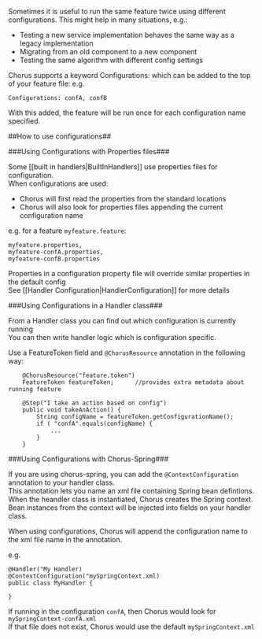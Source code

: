 Sometimes it is useful to run the same feature twice using different configurations.
This might help in many situations, e.g.:

* Testing a new service implementation behaves the same way as a legacy implementation
* Migrating from an old component to a new component
* Testing the same algorithm with different config settings

Chorus supports a keyword Configurations: which can be added to the top of your feature file:
e.g.
    
    Configurations: confA, confB

With this added, the feature will be run once for each configuration name specified.

##How to use configurations##

###Using Configurations with Properties files###

Some [[built in handlers|BuiltInHandlers]] use properties files for configuration.  
When configurations are used:

* Chorus will first read the properties from the standard locations
* Chorus will also look for properties files appending the current configuration name

e.g. for a feature `myfeature.feature`:  

    myfeature.properties,  
    myfeature-confA.properties,  
    myfeature-confB.properties

Properties in a configuration property file will override similar properties in the default config  
See [[Handler Configuration|HandlerConfiguration]] for more details

###Using Configurations in a Handler class###

From a Handler class you can find out which configuration is currently running  
You can then write handler logic which is configuration specific.

Use a FeatureToken field and `@ChorusResource` annotation in the following way:

        @ChorusResource("feature.token")
        FeatureToken featureToken;      //provides extra metadata about running feature
        
        @Step("I take an action based on config")
        public void takeAnAction() {
            String configName = featureToken.getConfigurationName();
            if ( "confA".equals(configName) {
                ...
            }
        }


###Using Configurations with Chorus-Spring###

If you are using chorus-spring, you can add the `@ContextConfiguration` annotation to your handler class.  
This annotation lets you name an xml file containing Spring bean defintions.  
When the heandler class is instantiated, Chorus creates the Spring context.  
Bean instances from the context will be injected into fields on your handler class.

When using configurations, Chorus will append the configuration name to the xml file name in the annotation.

e.g.

    @Handler("My Handler)
    @ContextConfiguration("mySpringContext.xml)
    public class MyHandler {
    
    }
    
If running in the configuration `confA`, then Chorus would look for `mySpringContext-confA.xml`  
If that file does not exist, Chorus would use the default `mySpringContext.xml`
